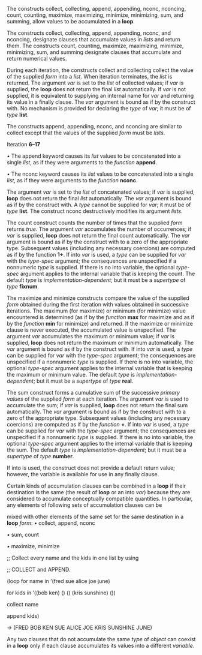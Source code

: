  

The constructs collect, collecting, append, appending, nconc, nconcing, count, counting, maximize, maximizing, minimize, minimizing, sum, and summing, allow values to be accumulated in a **loop**. 

The constructs collect, collecting, append, appending, nconc, and nconcing, designate clauses that accumulate values in *lists* and return them. The constructs count, counting, maximize, maximizing, minimize, minimizing, sum, and summing designate clauses that accumulate and return numerical values. 

During each iteration, the constructs collect and collecting collect the value of the supplied *form* into a *list*. When iteration terminates, the *list* is returned. The argument *var* is set to the *list* of collected values; if *var* is supplied, the **loop** does not return the final *list* automatically. If *var* is not supplied, it is equivalent to supplying an internal name for *var* and returning its value in a finally clause. The *var* argument is bound as if by the construct with. No mechanism is provided for declaring the *type* of *var*; it must be of *type* **list**. 

The constructs append, appending, nconc, and nconcing are similar to collect except that the values of the supplied *form* must be *lists*. 

Iteration **6–17**

 

 

*•* The append keyword causes its *list* values to be concatenated into a single *list*, as if they were arguments to the *function* **append**. 

*•* The nconc keyword causes its *list* values to be concatenated into a single *list*, as if they were arguments to the *function* **nconc**. 

The argument *var* is set to the *list* of concatenated values; if *var* is supplied, **loop** does not return the final *list* automatically. The *var* argument is bound as if by the construct with. A *type* cannot be supplied for *var*; it must be of *type* **list**. The construct nconc destructively modifies its argument *lists*. 

The count construct counts the number of times that the supplied *form* returns *true*. The argument *var* accumulates the number of occurrences; if *var* is supplied, **loop** does not return the final count automatically. The *var* argument is bound as if by the construct with to a zero of the appropriate type. Subsequent values (including any necessary coercions) are computed as if by the function **1+**. If into *var* is used, a *type* can be supplied for *var* with the *type-spec* argument; the consequences are unspecified if a nonnumeric *type* is supplied. If there is no into variable, the optional *type-spec* argument applies to the internal variable that is keeping the count. The default *type* is *implementation-dependent*; but it must be a *supertype* of *type* **fixnum**. 

The maximize and minimize constructs compare the value of the supplied *form* obtained during the first iteration with values obtained in successive iterations. The maximum (for maximize) or minimum (for minimize) value encountered is determined (as if by the *function* **max** for maximize and as if by the *function* **min** for minimize) and returned. If the maximize or minimize clause is never executed, the accumulated value is unspecified. The argument *var* accumulates the maximum or minimum value; if *var* is supplied, **loop** does not return the maximum or minimum automatically. The *var* argument is bound as if by the construct with. If into *var* is used, a *type* can be supplied for *var* with the *type-spec* argument; the consequences are unspecified if a nonnumeric *type* is supplied. If there is no into variable, the optional *type-spec* argument applies to the internal variable that is keeping the maximum or minimum value. The default *type* is *implementation-dependent*; but it must be a *supertype* of *type* **real**. 

The sum construct forms a cumulative sum of the successive *primary values* of the supplied *form* at each iteration. The argument *var* is used to accumulate the sum; if *var* is supplied, **loop** does not return the final sum automatically. The *var* argument is bound as if by the construct with to a zero of the appropriate type. Subsequent values (including any necessary coercions) are computed as if by the *function* **+**. If into *var* is used, a *type* can be supplied for *var* with the *type-spec* argument; the consequences are unspecified if a nonnumeric *type* is supplied. If there is no into variable, the optional *type-spec* argument applies to the internal variable that is keeping the sum. The default *type* is *implementation-dependent*; but it must be a *supertype* of *type* **number**. 

If into is used, the construct does not provide a default return value; however, the variable is available for use in any finally clause. 

Certain kinds of accumulation clauses can be combined in a **loop** if their destination is the same (the result of **loop** or an into *var*) because they are considered to accumulate conceptually compatible quantities. In particular, any elements of following sets of accumulation clauses can be 



 

 

mixed with other elements of the same set for the same destination in a **loop** *form*: *•* collect, append, nconc 

*•* sum, count 

*•* maximize, minimize 

;; Collect every name and the kids in one list by using 

;; COLLECT and APPEND. 

(loop for name in ’(fred sue alice joe june) 

for kids in ’((bob ken) () () (kris sunshine) ()) 

collect name 

append kids) 

*→* (FRED BOB KEN SUE ALICE JOE KRIS SUNSHINE JUNE) 

Any two clauses that do not accumulate the same *type* of *object* can coexist in a **loop** only if each clause accumulates its values into a different *variable*. 

